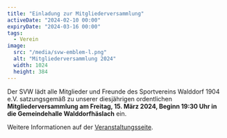 ```yaml
---
title: "Einladung zur Mitgliederversammlung"
activeDate: "2024-02-10 00:00"
expiryDate: "2024-03-16 00:00"
tags:
  - Verein
image:
  src: "/media/svw-emblem-l.png"
  alt: "Mitgliederversammlung 2024"
  width: 1024
  height: 384
---
```

Der SVW lädt alle Mitglieder und Freunde des Sportvereins Walddorf 1904 e.V. satzungsgemäß zu unserer diesjährigen ordentlichen **Mitgliederversammlung am Freitag, 15. März 2024, Beginn 19:30 Uhr in die Gemeindehalle Walddorfhäslach** ein.

Weitere Informationen auf der [Veranstaltungsseite](/event/2024-03-15-mitgliederversammlung).

